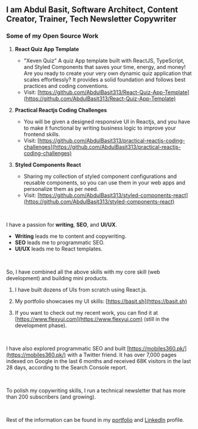 ## I am **Abdul Basit**, Software Architect, Content Creator, Trainer, Tech Newsletter Copywriter

### Some of my Open Source Work
1. **React Quiz App Template**
   - "Xeven Quiz" A quiz App template built with ReactJS, TypeScript, and Styled Components that saves your time, energy, and money! Are you ready to create your very own dynamic quiz application that scales effortlessly? It provides a solid foundation and follows best practices and coding conventions.
   - Visit: [https://github.com/AbdulBasit313/React-Quiz-App-Template](https://github.com/AbdulBasit313/React-Quiz-App-Template)

2. **Practical Reactjs Coding Challenges**
   - You will be given a designed responsive UI in Reactjs, and you have to make it functional by writing business logic to improve your frontend skills.
   - Visit: [https://github.com/AbdulBasit313/practical-reactjs-coding-challenges](https://github.com/AbdulBasit313/practical-reactjs-coding-challenges)

3. **Styled Components React**
   - Sharing my collection of styled component configurations and reusable components, so you can use them in your web apps and personalize them as per need.
   - Visit: [https://github.com/AbdulBasit313/styled-components-react](https://github.com/AbdulBasit313/styled-components-react)

</br>

I have a passion for **writing**, **SEO**, and **UI/UX**.
- **Writing** leads me to content and copywriting.
- **SEO** leads me to programmatic SEO.
- **UI/UX** leads me to React templates.

</br>

So, I have combined all the above skills with my core skill (web development) and building mini products.
</br>

1. I have built dozens of UIs from scratch using React.js.

2. My portfolio showcases my UI skills: [https://basit.sh](https://basit.sh)

3. If you want to check out my recent work, you can find it at [https://www.flexyui.com](https://www.flexyui.com) (still in the development phase).

</br>

I have also explored programmatic SEO and built [https://mobiles360.pk/](https://mobiles360.pk/) with a Twitter friend. It has over 7,000 pages indexed on Google in the last 6 months and received 68K visitors in the last 28 days, according to the Search Console report.

</br>

To polish my copywriting skills, I run a technical newsletter that has more than 200 subscribers (and growing).

</br>

Rest of the information can be found in my [portfolio](https://basit.sh/) and [LinkedIn](https://www.linkedin.com/in/abdulbasitprofile/) profile.
